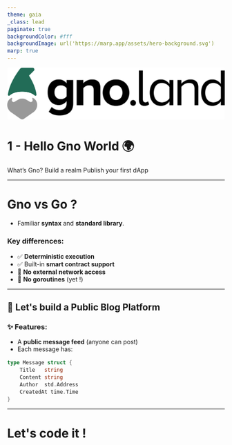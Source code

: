 ```yaml
---
theme: gaia
_class: lead
paginate: true
backgroundColor: #fff
backgroundImage: url('https://marp.app/assets/hero-background.svg')
marp: true
---
```


<!--
Deployed online your first simple dApp

What is possible in Gno compared to Go
How to import already made package

Créer le contenu d'un dApp simple, avec des fonctinonalites + ou - avancé
Platforme de messagerie publique, feed
Une liste de message, avec un blockstamp, et un auteur

Utilisation de librairie online 
Créer une clé avec gnokey
Deploiement du contrat sur la beta net

Next tutorial : Test des packets


-->
![width:600px](../images/gnoland-logo.png)
# 1 - Hello Gno World 🌍
What’s Gno?
Build a realm
Publish your first dApp

<!--
- Learn what makes Gno different from Go
- Build and deploy your first simple contract
- Understand basic smart contract structure and deployment tools
-->


---
<!--
Gno is designed for blockchain applications
Go for general purpose

(no randomness or time-based logic)
 (for security and reproducibility)
-->
# **Gno** vs **Go** ?
- Familiar **syntax** and **standard library**.

### Key differences:
- ✅ **Deterministic execution** 
- ✅ Built-in **smart contract support**
- 🚫 **No external network access**
- 🚫 **No goroutines** (yet !)


---
## 📢 Let's build a Public Blog Platform
### ✨ Features:
  - A **public message feed** (anyone can post)
- Each message has:
```go
type Message struct {
    Title   string
    Content string
    Author  std.Address
    CreatedAt time.Time
}
```

---
<!--
_class: lead
-->
# Let's code it !

<!-- 

Explain how to render
Explain the data 
How to add new post then
Check result using gnodev everytime

Next time, let's deploy and test next episode
-->

<!--
-> Let's deploy and test your smart contract !

First we need to create a private key using gnokey
gnokey add mykey
We can securely manage private keys

Then let's deploy it on the deployed net

Let's get token

gnoland tx call "publish_message" --args "Hello, Gno!"



-->
